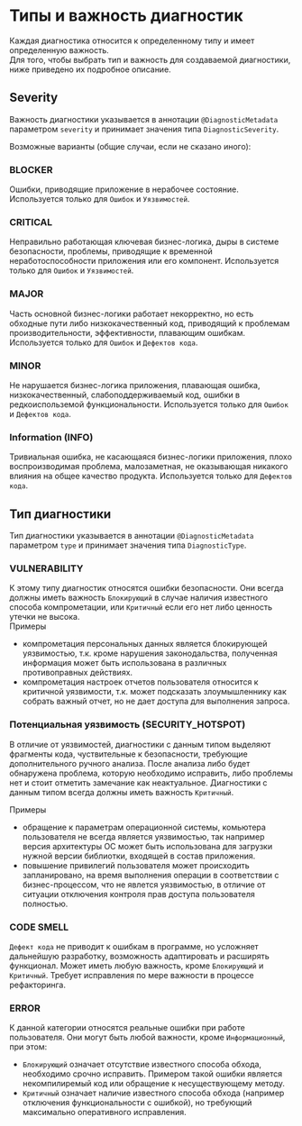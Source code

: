 # Типы и важность диагностик

Каждая диагностика относится к определенному типу и имеет определенную важность.  
Для того, чтобы выбрать тип и важность для создаваемой диагностики, ниже приведено их подробное описание.

## Severity

Важность диагностики указывается в аннотации `@DiagnosticMetadata` параметром `severity` и принимает значения типа `DiagnosticSeverity`.

Возможные варианты (общие случаи, если не сказано иного):

### BLOCKER

Ошибки, приводящие приложение в нерабочее состояние. Используется только для `Ошибок` и `Уязвимостей`.

### CRITICAL

Неправильно работающая ключевая бизнес-логика, дыры в системе безопасности, проблемы, приводящие к временной неработоспособности приложения или его компонент. Используется только для `Ошибок` и `Уязвимостей`.

### MAJOR

Часть основной бизнес-логики работает некорректно, но есть обходные пути либо низкокачественный код, приводящий к проблемам производительности, эффективности, плавающим ошибкам. Используется только для `Ошибок` и `Дефектов кода`.

### MINOR

Не нарушается бизнес-логика приложения, плавающая ошибка, низкокачественный, слабоподдерживаемый код, ошибки в редкоиспольземой функциональности. Используется только для `Ошибок` и `Дефектов кода`.

### Information (INFO)

Тривиальная ошибка, не касающаяся бизнес-логики приложения, плохо воспроизводимая проблема, малозаметная, не оказывающая никакого влияния на общее качество продукта. Используется только для `Дефектов кода`.

## Тип диагностики

Тип диагностики указывается в аннотации `@DiagnosticMetadata` параметром `type` и принимает значения типа `DiagnosticType`.

### VULNERABILITY

К этому типу диагностик относятся ошибки безопасности. Они всегда должны иметь важность `Блокирующий` в случае наличия известного способа компрометации, или `Критичный` если его нет либо ценность утечки не высока.  
Примеры

- компрометация персональных данных является блокирующей уязвимостью, т.к. кроме нарушения законодальства, полученная информация может быть использована в различных противоправных действиях.
- компрометация настроек отчетов пользователя относится к критичной уязвимости, т.к. может подсказать злоумышленнику как собрать важный отчет, но не дает доступа для выполнения запроса.

### Потенциальная уязвимость (SECURITY_HOTSPOT)

В отличие от уязвимостей, диагностики с данным типом выделяют фрагменты кода, чуствительные к безопасности, требующие дополнительного ручного анализа. После анализа либо будет обнаружена проблема, которую необходимо исправить, либо проблемы нет и стоит отметить замечание как неактуальное. Диагностики с данным типом всегда должны иметь важность `Критичный`.

Примеры

- обращение к параметрам операционной системы, комьютера пользователя не всегда является уязвимостью, так например версия архитектуры ОС может быть использована для загрузки нужной версии библиотки, входящей в состав приложения.
- повышение привилегий пользователя может происходить запланировано, на время выполнения операции в соответствии с бизнес-процессом, что не явлется уязвимостью, в отличие от ситуации отключения контроля прав доступа пользователя полностью.

### CODE SMELL

`Дефект кода` не приводит к ошибкам в программе, но усложняет дальнейшую разработку, возможность адаптировать и расширять функционал. Может иметь любую важность, кроме `Блокирующий` и `Критичный`. Требует исправления по мере важности в процессе рефакторинга.

### ERROR

К данной категории относятся реальные ошибки при работе пользователя. Они могут быть любой важности, кроме `Информационный`, при этом:

- `Блокирующий` означает отсутствие известного способа обхода, необходимо срочно исправить. Примером такой ошибки является некомпилиремый код или обращение к несуществующему методу.
- `Критичный` означает наличие известного способа обхода (например отключения функциональности с ошибкой), но требующий максимально оперативного исправления.
